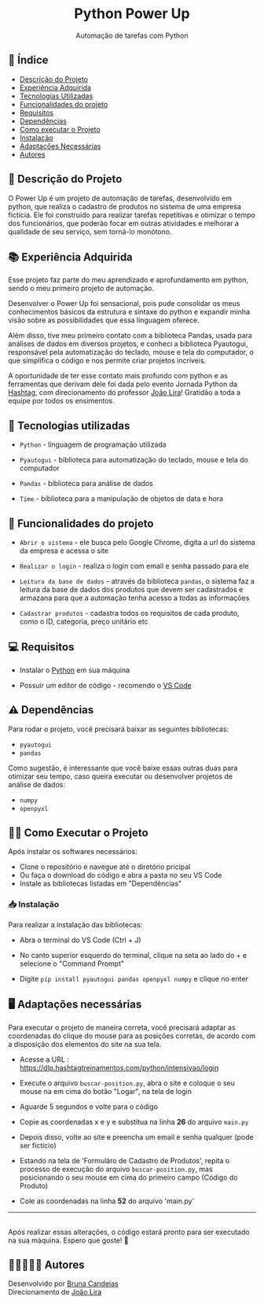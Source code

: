 <h1 align=center>Python Power Up </h1>
<p align=center> Automação de tarefas com Python </p>

## 📍 Índice

* [Descrição do Projeto](#-descrição-do-projeto)
* [Experiência Adquirida](#-experiência-adquirida)
* [Tecnologias Utilizadas](#-tecnologias-utilizadas)
* [Funcionalidades do projeto](#-funcionalidades-do-projeto)
* [Requisitos](#-requisitos)
* [Dependências](#️-dependências)
* [Como executar o Projeto](#-como-executar-o-projeto)
* [Instalação](#-instalação)
* [Adaptações Necessárias](#️-adaptações-necessárias)
* [Autores](#-autores)


## 🤖 Descrição do Projeto

O Power Up é um projeto de automação de tarefas, desenvolvido em python, que realiza o cadastro de produtos no sistema de uma empresa fictícia. Ele foi construído para realizar tarefas repetitivas e otimizar o tempo dos funcionários, que poderão focar em outras atividades e melhorar a qualidade de seu serviço, sem torná-lo monótono. 


## 📚 Experiência Adquirida

Esse projeto faz parte do meu aprendizado e aprofundamento em python, sendo o meu primeiro projeto de automação. 

Desenvolver o Power Up foi sensacional, pois pude consolidar os meus conhecimentos básicos da estrutura e sintaxe do python e expandir minha visão sobre as possibilidades que essa linguagem oferece. 

Além disso, tive meu primeiro contato com a biblioteca Pandas, usada para análises de dados em diversos projetos, e conheci a biblioteca Pyautogui, responsável pela automatização do teclado, mouse e tela do computador, o que simplifica o código e nos permite criar projetos incríveis. 

A oportunidade de ter esse contato mais profundo com python e as ferramentas que derivam dele foi dada pelo evento Jornada Python da <a href="https://www.linkedin.com/school/hashtag-treinamentos/">Hashtag</a>, com direcionamento do professor <a href="https://www.linkedin.com/in/jo%C3%A3o-paulo-rodrigues-de-lira-50664758/" target="_blank">João Lira</a>! Gratidão a toda a equipe por todos os ensimentos. 

## 🚀 Tecnologias utilizadas
 
* `Python` - linguagem de programação utilizada

* `Pyautogui` - biblioteca para automatização do teclado, mouse e tela do computador

* `Pandas` - biblioteca para análise de dados

* `Time` - biblioteca para a manipulação de objetos de data e hora

## 🔨 Funcionalidades do projeto

* `Abrir o sistema` - ele busca pelo Google Chrome, digita a url do sistema da empresa e acessa o site

* `Realizar o login` - realiza o login com email e senha passado para ele

* `Leitura da base de dados` - através da biblioteca `pandas`, o sistema faz a leitura da base de dados dos produtos que devem ser cadastrados e armazana para que a automação tenha acesso a todas as informações

* `Cadastrar produtos` - cadastra todos os requisitos de cada produto, como o ID, categoria, preço unitário etc

## 💻 Requisitos

* Instalar o <a href="https://www.python.org/" target="_blank">Python</a> em sua máquina

* Possuir um editor de código - recomendo o <a href="https://code.visualstudio.com/" target="_blank">VS Code</a>

## ⚠️ Dependências 

Para rodar o projeto, você precisará baixar as seguintes bibliotecas:

* `pyautogui`
* `pandas`

Como sugestão, é interessante que você baixe essas outras duas para otimizar seu tempo, caso queira executar ou desenvolver projetos de análise de dados:

* `numpy`
* `openpyxl`

## 👩‍💻 Como Executar o Projeto

Após instalar os softwares necessários:

- Clone o repositório e navegue até o diretório pricipal
- Ou faça o download do código e abra a pasta no seu VS Code
- Instale as bibliotecas listadas em "Dependências"

### 📥 Instalação

Para realizar a instalação das bibliotecas:

* Abra o terminal do VS Code (Ctrl + J)

* No canto superior esquerdo do terminal, clique na seta ao lado do + e selecione o "Command Prompt"

* Digite `pip install pyautogui pandas openpyxl numpy` e clique no enter


## 🖥️ Adaptações necessárias 

Para executar o projeto de maneira correta, você precisará adaptar as coordenadas do clique do mouse para as posições corretas, de acordo com a disposição dos elementos do site na sua tela. 

* Acesse a URL : https://dlp.hashtagtreinamentos.com/python/intensivao/login

* Execute o arquivo `buscar-position.py`, abra o site e coloque o seu mouse na em cima do botão "Logar", na tela de login

* Aguarde 5 segundos e volte para o código

* Copie as coordenadas x e y e substitua na linha **26** do arquivo `main.py`

* Depois disso, volte ao site e preencha um email e senha qualquer (pode ser fictício)

* Estando na tela de 'Formuláro de Cadastro de Produtos', repita o processo de execução do arquivo `buscar-position.py`, mas posicionando o seu mouse em cima do primeiro campo (Código do Produto)

* Cole as coordenadas na linha **52** do arquivo 'main.py'

<hr>
<br>
Após realizar essas alterações, o código estará pronto para ser executado na sua máquina. Espero que goste! 🥰

## 🧑🏼‍🤝‍🧑🏻 Autores

Desenvolvido por <a href="https://www.linkedin.com/in/bruna-candeias-566a18269/" target="_blanck">Bruna Candeias</a> <br>
Direcionamento de <a href="https://www.linkedin.com/in/jo%C3%A3o-paulo-rodrigues-de-lira-50664758/" target="_blank">João Lira</a>











